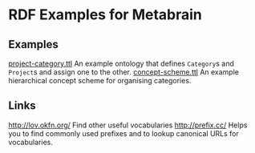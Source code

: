 # RDF Examples for Metabrain

## Examples

[project-category.ttl](./project-category.ttl) An example ontology that defines `Category`s and `Project`s and assign one to the other.
[concept-scheme.ttl](./concept-scheme.ttl) An example hierarchical concept scheme for organising categories.

## Links
http://lov.okfn.org/ Find other useful vocabularies
http://prefix.cc/ Helps you to find commonly used prefixes and to lookup canonical URLs for vocabularies.
